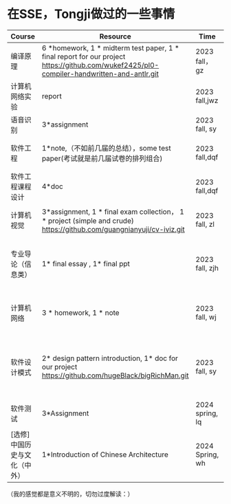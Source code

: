 # 在SSE，Tongji做过的一些事情

| Course                       | Resource                                                     | Time            | Feeling                                             |
| ---------------------------- | ------------------------------------------------------------ | --------------- | --------------------------------------------------- |
| 编译原理                     | 6 *homework, 1 * midterm test paper,  1 *  final report for our project https://github.com/wukef2425/pl0-compiler-handwritten-and-antlr.git | 2023 fall，gz   | U绝好                                               |
| 计算机网络实验               | report                                                       | 2023 fall,jwz   | U摸鱼+carry                                         |
| 语音识别                     | 3*assignment                                                 | 2023 fall, sy   | Uwater的好                                          |
| 软件工程                     | 1*note,（不如前几届的总结），some test paper(考试就是前几届试卷的排列组合) | 2023 fall,dqf   | U一学期没怎么听过课……                               |
| 软件工程课程设计             | 4*doc                                                        | 2023 fall,dqf   | Ucopy+pre                                           |
| 计算机视觉                   | 3*assignment, 1 * final exam  collection， 1 * project (simple and crude) https://github.com/guangnianyuji/cv-iviz.git | 2023 fall, zl   | U不明觉厉，最后也背书(⊙o⊙)                          |
| 专业导论（信息类）           | 1* final essay , 1* final ppt                                | 2023 fall, zjh  | U水课，但pre完老师夸我做的认真！不要太神奇          |
| 计算机网络                   | 3 * homework, 1 * note                                       | 2023 fall, wj   | U期末速成知识体系的美，平常也不听                   |
| 软件设计模式                 | 2* design pattern introduction, 1* doc for our project https://github.com/hugeBlack/bigRichMan.git<br /> | 2023 fall, sy   | U老师是我感受到最尊重学生的老师（虽然有黑色星期三） |
| 软件测试                     | 3*Assignment                                                 | 2024 spring, lq | U什么都没学会(                                      |
| [选修]中国历史与文化（中外） | 1*Introduction of Chinese Architecture                       | 2024 Spring, wh | U很水的选修，很好的老师                             |











（我的感觉都是意义不明的，切勿过度解读：）
